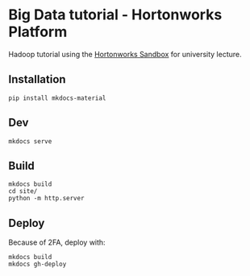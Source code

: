 # Big Data tutorial - Hortonworks Platform

Hadoop tutorial using the [Hortonworks Sandbox](https://www.root.com/downloads/hortonworks-sandbox/hdp.html) for university lecture.

## Installation

```
pip install mkdocs-material
```

## Dev

```
mkdocs serve
```

## Build

```
mkdocs build
cd site/
python -m http.server
```

## Deploy 

Because of 2FA, deploy with:

```
mkdocs build
mkdocs gh-deploy
```
